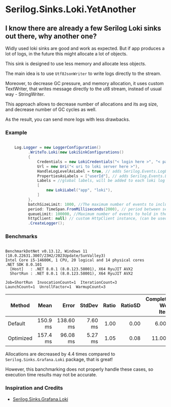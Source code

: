 # Serilog.Sinks.Loki.YetAnother


## I know there are already a few Serilog Loki sinks out there, why another one?

Widly used loki sinks are good and work as expected. But if app produces a lot of logs, in the future this might allocate a lot of objects.

This sink is designed to use less memory and allocate less objects. 

The main idea is to use `Utf8JsonWriter` to write logs directly to the stream.

Moreover, to decrease GC pressure, and memory allocation, it uses custom TextWriter, that writes message directly to the ut8 stream,
instead of usual way - StringWriter. 

This approach allows to decrease number of allocations and its avg size, and decrease number of GC cycles as well.

As the result, you can send more logs with less drawbacks.


### Example

```csharp

    Log.Logger = new LoggerConfiguration()
          .WriteTo.Loki(new LokiSinkConfigurations()
          {
              Credentials = new LokiCredentials("< login here >", "< password here >"),
              Url = new Uri("< uri to loki server here >"),
              HandleLogLevelAsLabel = true, // adds Serilog.Events.LogEvent.Level as label (default is true)
              PropertiesAsLabels = ["userId"], // adds Serilog.Events.LogEvent.Properties as labels (default is empty)
              Labels = //global labels, will be added to each loki log message (default is empty)
              [
                  new LokiLabel("app", "loki"),
              ]
          },
          batchSizeLimit: 1000, //The maximum number of events to include in a single batch (default is 1000)
          period: TimeSpan.FromMilliseconds(2000), // period between sending batches to loki (default is 2000ms)
          queueLimit: 100000, //Maximum number of events to hold in the sink's internal queue, or null for an unbounded queue
          httpClient: null) // custom HttpClient instance, (can be used to set proxy, compression etc)
          .CreateLogger();

```


### Benchmarks

```

BenchmarkDotNet v0.13.12, Windows 11 (10.0.22631.3007/23H2/2023Update/SunValley3)
Intel Core i5-14600K, 1 CPU, 20 logical and 14 physical cores
.NET SDK 8.0.101
  [Host]   : .NET 8.0.1 (8.0.123.58001), X64 RyuJIT AVX2
  ShortRun : .NET 8.0.1 (8.0.123.58001), X64 RyuJIT AVX2

Job=ShortRun  InvocationCount=1  IterationCount=3  
LaunchCount=1  UnrollFactor=1  WarmupCount=3  

```
| Method    | Mean     | Error     | StdDev  | Ratio | RatioSD | Completed Work Items | Lock Contentions | Allocated | Alloc Ratio |
|---------- |---------:|----------:|--------:|------:|--------:|---------------------:|-----------------:|----------:|------------:|
| Default   | 150.9 ms | 138.60 ms | 7.60 ms |  1.00 |    0.00 |               6.0000 |           1.0000 |   5.23 MB |        1.00 |
| Optimized | 157.4 ms |  96.08 ms | 5.27 ms |  1.05 |    0.08 |              11.0000 |           1.0000 |   1.18 MB |        0.23 |



Allocations are decreased by 4.4 times compared to `Serilog.Sinks.Grafana.Loki` package, that is great!

However, this banchmarking does not properly handle these cases, so execution time results may not be accurate.



### Inspiration and Credits

- [Serilog.Sinks.Grafana.Loki](https://github.com/serilog-contrib/serilog-sinks-grafana-loki)
